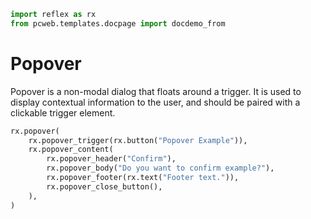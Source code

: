 ```python exec
import reflex as rx
from pcweb.templates.docpage import docdemo_from
```

# Popover

Popover is a non-modal dialog that floats around a trigger.
It is used to display contextual information to the user, and should be paired with a clickable trigger element.

```python demo
rx.popover(
    rx.popover_trigger(rx.button("Popover Example")),
    rx.popover_content(
        rx.popover_header("Confirm"),
        rx.popover_body("Do you want to confirm example?"),
        rx.popover_footer(rx.text("Footer text.")),
        rx.popover_close_button(),
    ),
)
```